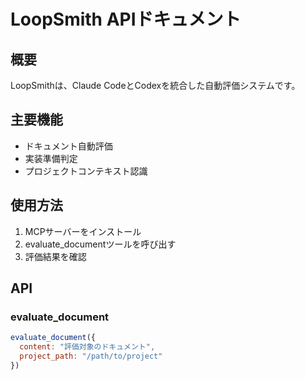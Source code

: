 # LoopSmith APIドキュメント

## 概要
LoopSmithは、Claude CodeとCodexを統合した自動評価システムです。

## 主要機能
- ドキュメント自動評価
- 実装準備判定
- プロジェクトコンテキスト認識

## 使用方法
1. MCPサーバーをインストール
2. evaluate_documentツールを呼び出す
3. 評価結果を確認

## API
### evaluate_document
```javascript
evaluate_document({
  content: "評価対象のドキュメント",
  project_path: "/path/to/project"
})
```